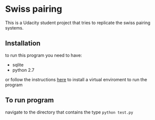 # Swiss pairing
This is a Udacity student project that tries to replicate the swiss pairing systems.

## Installation

to run this program you need to have:
- sqlite
- python 2.7

     
or follow the instructions [here](https://www.udacity.com/wiki/ud197/install-vagrant) to install a virtual enviroment to run the program


## To run program 
navigate to the directory that contains the 
type `python test.py`

